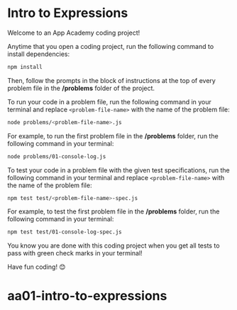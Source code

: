 # Intro to Expressions

Welcome to an App Academy coding project!

Anytime that you open a coding project, run the following command to install
dependencies:

```sh
npm install
```

Then, follow the prompts in the block of instructions at the top of every
problem file in the __/problems__ folder of the project.

To run your code in a problem file, run the following command in your terminal
and replace `<problem-file-name>` with the name of the problem file:

```sh
node problems/<problem-file-name>.js
```

For example, to run the first problem file in the __/problems__ folder, run the
following command in your terminal:

```sh
node problems/01-console-log.js
```

To test your code in a problem file with the given test specifications, run the
following command in your terminal and replace `<problem-file-name>` with the
name of the problem file:

```sh
npm test test/<problem-file-name>-spec.js
```

For example, to test the first problem file in the __/problems__ folder, run the
following command in your terminal:

```sh
npm test test/01-console-log-spec.js
```

You know you are done with this coding project when you get all tests to pass
with green check marks in your terminal!

Have fun coding! 😊
# aa01-intro-to-expressions
